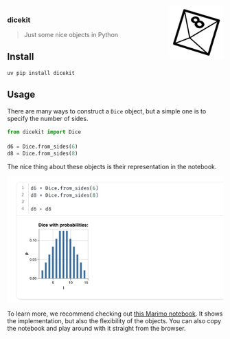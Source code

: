 <img src="imgs/dice.png" alt="dicekit logo" width="125" align="right"/>

### dicekit

> Just some nice objects in Python

## Install

```bash
uv pip install dicekit
```

## Usage

There are many ways to construct a `Dice` object, but a simple one is to specify the number of sides.

```python
from dicekit import Dice

d6 = Dice.from_sides(6)
d8 = Dice.from_sides(8)
```

The nice thing about these objects is their representation in the notebook.

![Dice output](imgs/overview.png)

To learn more, we recommend checking out [this Marimo notebook](https://koaning.github.io/dicekit/). It shows the implementation, but also the flexibility of the objects. You can also copy the notebook and play around with it straight from the browser.
